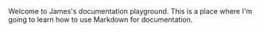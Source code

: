 Welcome to James's documentation playground. This is a place where I'm going to learn how to use Markdown for documentation.
